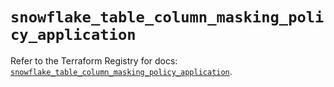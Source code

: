 # `snowflake_table_column_masking_policy_application`

Refer to the Terraform Registry for docs: [`snowflake_table_column_masking_policy_application`](https://registry.terraform.io/providers/snowflake-labs/snowflake/1.0.2/docs/resources/table_column_masking_policy_application).
